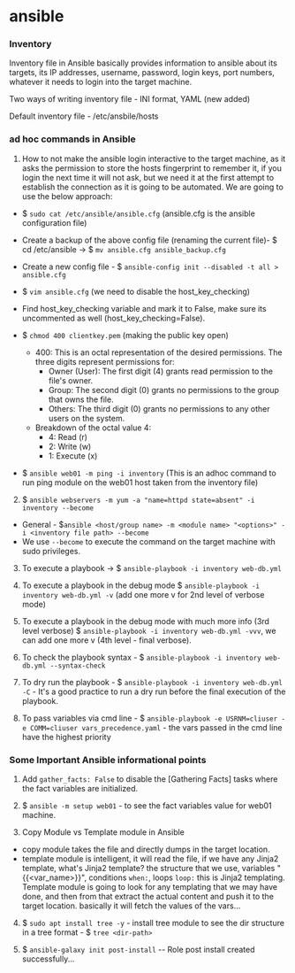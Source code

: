 # ansible

### Inventory

Inventory file in Ansible basically provides information to ansible about its targets, its IP addresses, username, password, login keys, port numbers, whatever it needs to login into the target machine.

Two ways of writing inventory file - INI format, YAML (new added)

Default inventory file - /etc/ansbile/hosts

### ad hoc commands in Ansible

1. How to not make the ansible login interactive to the target machine, as it asks the permission to store the hosts fingerprint to remember it, if you login the next time it will not ask, but we need it at the first attempt to establish the connection as it is going to be automated. We are going to use the below approach:

- $ `sudo cat /etc/ansible/ansible.cfg` (ansible.cfg is the ansible configuration file)

- Create a backup of the above config file (renaming the current file)- $ cd /etc/ansible -> $ `mv ansible.cfg ansible_backup.cfg`

- Create a new config file - $ `ansible-config init --disabled -t all > ansible.cfg`

- $ `vim ansible.cfg` (we need to disable the host_key_checking)

- Find host_key_checking variable and mark it to False, make sure its uncommented as well (host_key_checking=False).

- $ `chmod 400 clientkey.pem` (making the public key open)

  - 400: This is an octal representation of the desired permissions. The three digits represent permissions for:
    - Owner (User): The first digit (4) grants read permission to the file's owner.
    - Group: The second digit (0) grants no permissions to the group that owns the file.
    - Others: The third digit (0) grants no permissions to any other users on the system.
  - Breakdown of the octal value 4:
    - 4: Read (r)
    - 2: Write (w)
    - 1: Execute (x)

- $ `ansible web01 -m ping -i inventory` (This is an adhoc command to run ping module on the web01 host taken from the inventory file)

2. $ `ansible webservers -m yum -a "name=httpd state=absent" -i inventory --become`

- General - $`ansible <host/group name> -m <module name> "<options>" -i <inventory file path> --become`
- We use `--become` to execute the command on the target machine with sudo privileges.

3. To execute a playbook -> $ `ansible-playbook -i inventory web-db.yml`

4. To execute a playbook in the debug mode $ `ansible-playbook -i inventory web-db.yml -v` (add one more v for 2nd level of verbose mode)

5. To execute a playbook in the debug mode with much more info (3rd level verbose) $ `ansible-playbook -i inventory web-db.yml -vvv`, we can add one more v (4th level - final verbose).

6. To check the playbook syntax - $ `ansible-playbook -i inventory web-db.yml --syntax-check`

7. To dry run the playbook - $ `ansible-playbook -i inventory web-db.yml -C` - It's a good practice to run a dry run before the final execution of the playbook.

8. To pass variables via cmd line - $ `ansible-playbook -e USRNM=cliuser -e COMM=cliuser vars_precedence.yaml` - the vars passed in the cmd line have the highest priority

### Some Important Ansible informational points

1. Add `gather_facts: False` to disable the [Gathering Facts] tasks where the fact variables are initialized.

2. $ `ansible -m setup web01` - to see the fact variables value for web01 machine.

3. Copy Module vs Template module in Ansible
  - copy module takes the file and directly dumps in the target location.
  - template module is intelligent, it will read the file, if we have any Jinja2 template, what's Jinja2 template? the structure that we use, variables "{{<var_name>}}", conditions `when:`, loops `loop:` this is Jinja2 templating. Template module is going to look for any templating that we may have done, and then from that extract the actual content and push it to the target location. basically it will fetch the values of the vars...

4. $ `sudo apt install tree -y` - install tree module to see the dir structure in a tree format - $ `tree <dir-path>`

5. $ `ansible-galaxy init post-install` -- Role post install created successfully...